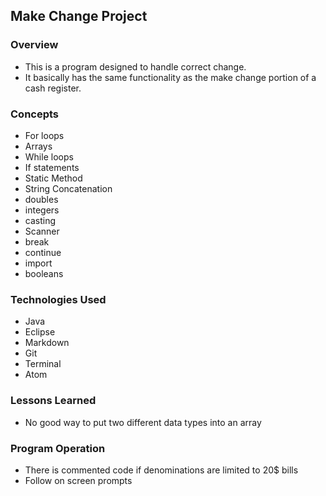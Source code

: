
## Make Change Project

### Overview
+ This is a program designed to handle correct change.
+ It basically has the same functionality as the 
make change portion of a cash register.

### Concepts
+ For loops
+ Arrays
+ While loops
+ If statements
+ Static Method
+ String Concatenation
+ doubles
+ integers
+ casting
+ Scanner
+ break
+ continue
+ import
+ booleans



### Technologies Used
+ Java
+ Eclipse
+ Markdown
+ Git
+ Terminal
+ Atom

### Lessons Learned
+ No good way to put two different data types into an array

### Program Operation

+ There is commented code if denominations are limited to 20$ bills
+ Follow on screen prompts